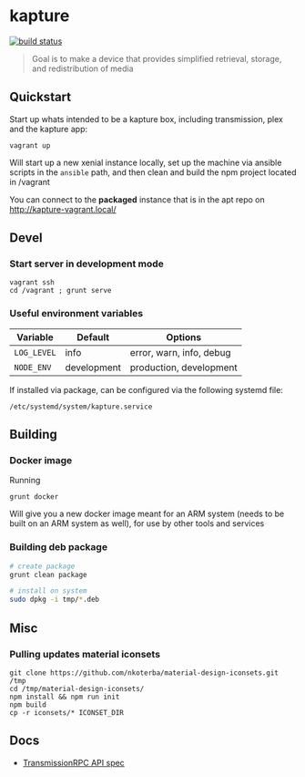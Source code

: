 kapture
=======

[![build status](https://gitlab.com/kapturebox/site/badges/master/build.svg)](https://gitlab.com/kapturebox/site/commits/master)

> Goal is to make a device that provides simplified retrieval, storage, and redistribution of media

Quickstart
----------

Start up whats intended to be a kapture box, including transmission, plex and the kapture app:

```
vagrant up
```

Will start up a new xenial instance locally, set up the machine via ansible scripts in the ```ansible``` path, and then clean and build the npm project located in /vagrant

You can connect to the **packaged** instance that is in the apt repo on http://kapture-vagrant.local/

Devel
-----

### Start server in development mode

```
vagrant ssh
cd /vagrant ; grunt serve
```

### Useful environment variables

| Variable        | Default      | Options |
| --------------- | ------------ | ------- |
| ```LOG_LEVEL``` | info         | error, warn, info, debug |
| ```NODE_ENV```  | development  | production, development |

If installed via package, can be configured via the following systemd file:

    /etc/systemd/system/kapture.service

## Building

### Docker image

Running

```
grunt docker
```

Will give you a new docker image meant for an ARM system (needs to be built on an ARM system as well), for use by other tools and services

### Building deb package

```bash
# create package
grunt clean package

# install on system
sudo dpkg -i tmp/*.deb
```

Misc
----

### Pulling updates material iconsets

```
git clone https://github.com/nkoterba/material-design-iconsets.git /tmp
cd /tmp/material-design-iconsets/
npm install && npm run init
npm build
cp -r iconsets/* ICONSET_DIR
```

Docs
----

- [TransmissionRPC API spec](https://trac.transmissionbt.com/browser/trunk/extras/rpc-spec.txt)
